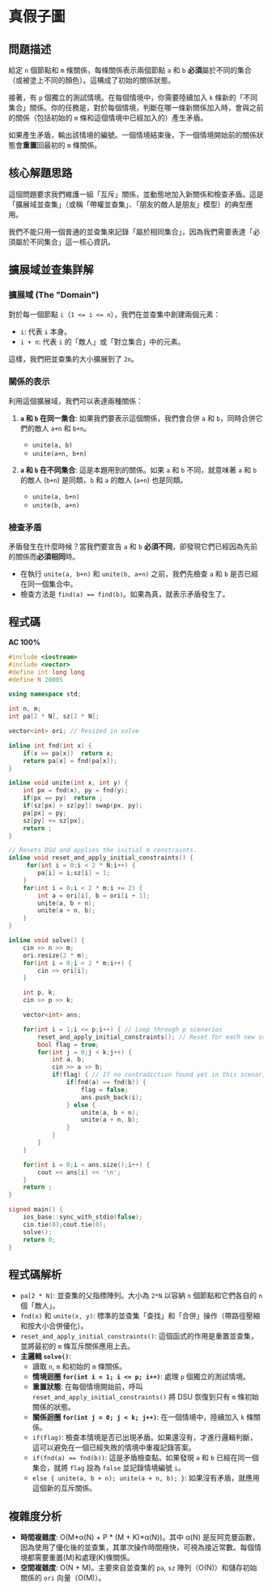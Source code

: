 # 真假子圖

## 問題描述
給定 `n` 個節點和 `m` 條關係，每條關係表示兩個節點 `a` 和 `b` **必須**屬於不同的集合（或被塗上不同的顏色）。這構成了初始的關係狀態。

接著，有 `p` 個獨立的測試情境。在每個情境中，你需要陸續加入 `k` 條新的「不同集合」關係。你的任務是，對於每個情境，判斷在哪一條新關係加入時，會與之前的關係（包括初始的 `m` 條和這個情境中已經加入的）產生矛盾。

如果產生矛盾，輸出該情境的編號。一個情境結束後，下一個情境開始前的關係狀態會**重置**回最初的 `m` 條關係。

## 核心解題思路
這個問題要求我們維護一組「互斥」關係，並動態地加入新關係和檢查矛盾。這是「擴展域並查集」（或稱「帶權並查集」、「朋友的敵人是朋友」模型）的典型應用。

我們不能只用一個普通的並查集來記錄「屬於相同集合」，因為我們需要表達「必須屬於不同集合」這一核心資訊。

## 擴展域並查集詳解

### 擴展域 (The "Domain")
對於每一個節點 `i`（`1 <= i <= n`），我們在並查集中創建兩個元素：
*   `i`: 代表 `i` 本身。
*   `i + n`: 代表 `i` 的「敵人」或「對立集合」中的元素。

這樣，我們把並查集的大小擴展到了 `2n`。

### 關係的表示
利用這個擴展域，我們可以表達兩種關係：

1.  **`a` 和 `b` 在同一集合**: 如果我們要表示這個關係，我們會合併 `a` 和 `b`，同時合併它們的敵人 `a+n` 和 `b+n`。
    *   `unite(a, b)`
    *   `unite(a+n, b+n)`

2.  **`a` 和 `b` 在不同集合**: 這是本題用到的關係。如果 `a` 和 `b` 不同，就意味著 `a` 和 `b` 的敵人 (`b+n`) 是同類，`b` 和 `a` 的敵人 (`a+n`) 也是同類。
    *   `unite(a, b+n)`
    *   `unite(b, a+n)`

### 檢查矛盾
矛盾發生在什麼時候？當我們要宣告 `a` 和 `b` **必須不同**，卻發現它們已經因為先前的關係而**必須相同**時。

*   在執行 `unite(a, b+n)` 和 `unite(b, a+n)` 之前，我們先檢查 `a` 和 `b` 是否已經在同一個集合中。
*   檢查方法是 `find(a) == find(b)`。如果為真，就表示矛盾發生了。

## 程式碼
**AC 100%**
```cpp
#include <iostream>
#include <vector>
#define int long long
#define N 20005

using namespace std;

int n, m;
int pa[2 * N], sz[2 * N];

vector<int> ori; // Resized in solve

inline int fnd(int x) {
    if(x == pa[x])  return x;
    return pa[x] = fnd(pa[x]);
}

inline void unite(int x, int y) {
    int px = fnd(x), py = fnd(y);
    if(px == py)  return ;
    if(sz[px] > sz[py]) swap(px, py);
    pa[px] = py;
    sz[py] += sz[px];
    return ;
}

// Resets DSU and applies the initial m constraints.
inline void reset_and_apply_initial_constraints() {
     for(int i = 0;i < 2 * N;i++) {
        pa[i] = i;sz[i] = 1;
    }
    for(int i = 0;i < 2 * m;i += 2) {
        int a = ori[i], b = ori[i + 1];
        unite(a, b + n);
        unite(a + n, b);
    }
}

inline void solve() {
    cin >> n >> m;
    ori.resize(2 * m);
    for(int i = 0;i < 2 * m;i++) {
        cin >> ori[i];
    }

    int p, k;
    cin >> p >> k;

    vector<int> ans;

    for(int i = 1;i <= p;i++) { // Loop through p scenarios
        reset_and_apply_initial_constraints(); // Reset for each new scenario
        bool flag = true;
        for(int j = 0;j < k;j++) {
            int a, b;
            cin >> a >> b;
            if(flag) { // If no contradiction found yet in this scenario
                if(fnd(a) == fnd(b)) {
                    flag = false;
                    ans.push_back(i);
                } else {
                    unite(a, b + n);
                    unite(a + n, b);
                }
            }
        }
    }

    for(int i = 0;i < ans.size();i++) {
        cout << ans[i] << '\n';
    }
    return ;
}

signed main() {
    ios_base::sync_with_stdio(false);
    cin.tie(0);cout.tie(0);
    solve();
    return 0;
}
```

## 程式碼解析
*   `pa[2 * N]`: 並查集的父指標陣列。大小為 `2*N` 以容納 `n` 個節點和它們各自的 `n` 個「敵人」。
*   `fnd(x)` 和 `unite(x, y)`: 標準的並查集「查找」和「合併」操作（帶路徑壓縮和按大小合併優化）。
*   `reset_and_apply_initial_constraints()`: 這個函式的作用是重置並查集，並將最初的 `m` 條互斥關係應用上去。
*   **主邏輯 `solve()`**:
    *   讀取 `n`, `m` 和初始的 `m` 條關係。
    *   **情境迴圈 `for(int i = 1; i <= p; i++)`**: 處理 `p` 個獨立的測試情境。
    *   **重置狀態**: 在每個情境開始前，呼叫 `reset_and_apply_initial_constraints()` 將 DSU 恢復到只有 `m` 條初始關係的狀態。
    *   **關係迴圈 `for(int j = 0; j < k; j++)`**: 在一個情境中，陸續加入 `k` 條關係。
    *   `if(flag)`: 檢查本情境是否已出現矛盾。如果還沒有，才進行邏輯判斷，這可以避免在一個已經失敗的情境中重複記錄答案。
    *   `if(fnd(a) == fnd(b))`: 這是矛盾檢查點。如果發現 `a` 和 `b` 已經在同一個集合，就將 `flag` 設為 `false` 並記錄情境編號 `i`。
    *   `else { unite(a, b + n); unite(a + n, b); }`: 如果沒有矛盾，就應用這個新的互斥關係。

## 複雜度分析
*   **時間複雜度**: O(M*α(N) + P * (M + K)*α(N))。其中 α(N) 是反阿克曼函數，因為使用了優化後的並查集，其單次操作時間極快，可視為接近常數。每個情境都需要重置(M)和處理(K)條關係。
*   **空間複雜度**: O(N + M)。主要來自並查集的 `pa`, `sz` 陣列（O(N)）和儲存初始關係的 `ori` 向量（O(M)）。
